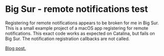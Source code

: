 # Big Sur - remote notifications test

Registering for remote notifications appears to be broken for me in Big Sur. This is a small example project of a macOS app registering for remote notifications. This exact code works as expected on Catalina, but fails on Big Sur. The notification registration callbacks are not called.

[Blog post.](https://jaanus.com/big-sur-remote-notifications/)
